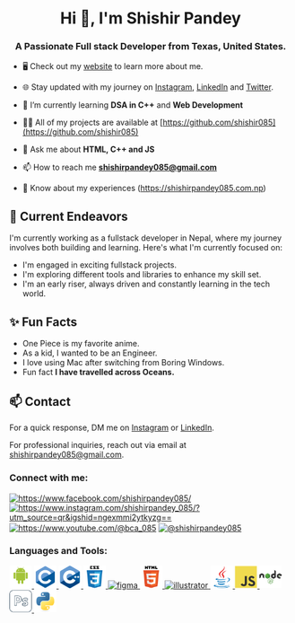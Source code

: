 

<h1 align="center">Hi 👋, I'm Shishir Pandey</h1>
<h3 align="center">A Passionate Full stack Developer from Texas, United States.</h3>

- 🖥️ Check out my [website](https://www.shishirpandey085.com.np/) to learn more about me.

- 🌐 Stay updated with my journey on [Instagram](https://www.instagram.com/shishirpandey_085/), [LinkedIn](https://www.linkedin.com/in/shishirpandey085/) and [Twitter](https://twitter.com/shishir_085).



- 🌱 I’m currently learning **DSA in C++** and **Web Development**

- 👨‍💻 All of my projects are available at [https://github.com/shishir085](https://github.com/shishir085)

- 💬 Ask me about **HTML, C++ and JS**

- 📫 How to reach me **shishirpandey085@gmail.com**

- 📄 Know about my experiences (https://shishirpandey085.com.np)




## 🔭 Current Endeavors 

I'm currently working as a fullstack developer in Nepal, where my journey involves both building and learning. Here's what I'm currently focused on:

- I'm engaged in exciting fullstack projects.
- I'm exploring different tools and libraries to enhance my skill set.
- I'm an early riser, always driven and constantly learning in the tech world.

## ✨ Fun Facts 

- One Piece is my favorite anime.
- As a kid, I wanted to be an Engineer.
- I love using Mac after switching from Boring Windows.
- Fun fact **I have travelled across Oceans.**

## 📫 Contact

 For a quick response, DM me on [Instagram](https://www.instagram.com/shishirpandey_085/) or [LinkedIn](https://www.linkedin.com/in/shishirpandey085/). 
 
 For professional inquiries, reach out via email at [shishirpandey085@gmail.com](shishirpandey085@gmail.com). 


<h3 align="left">Connect with me:</h3>
<p align="left">
<a href="https://facebook.com/shishirpandey085/" target="blank"><img align="center" src="https://raw.githubusercontent.com/shishir085/github-profile-readme-generator/master/src/images/icons/Social/facebook.svg" alt="https://www.facebook.com/shishirpandey085/" height="30" width="40" /></a>
<a href="https://www.instagram.com/shishirpandey_085/?utm_source=qr&igshid=ngexmmi2ytkyzg==" target="blank"><img align="center" src="https://raw.githubusercontent.com/shishir085/github-profile-readme-generator/master/src/images/icons/Social/instagram.svg" alt="https://www.instagram.com/shishirpandey_085/?utm_source=qr&igshid=ngexmmi2ytkyzg==" height="30" width="40" /></a>
<a href="https://www.youtube.com/c/https://www.youtube.com/@bca_085" target="blank"><img align="center" src="https://raw.githubusercontent.com/rahuldkjain/github-profile-readme-generator/master/src/images/icons/Social/youtube.svg" alt="https://www.youtube.com/@bca_085" height="30" width="40" /></a>
<a href="https://www.hackerrank.com/@shishirpandey085" target="blank"><img align="center" src="https://raw.githubusercontent.com/rahuldkjain/github-profile-readme-generator/master/src/images/icons/Social/hackerrank.svg" alt="@shishirpandey085" height="30" width="40" /></a>
</p>

<h3 align="left">Languages and Tools:</h3>
<p align="left"> <a href="https://developer.android.com" target="_blank" rel="noreferrer"> <img src="https://raw.githubusercontent.com/devicons/devicon/master/icons/android/android-original-wordmark.svg" alt="android" width="40" height="40"/> </a> <a href="https://www.cprogramming.com/" target="_blank" rel="noreferrer"> <img src="https://raw.githubusercontent.com/devicons/devicon/master/icons/c/c-original.svg" alt="c" width="40" height="40"/> </a> <a href="https://www.w3schools.com/cpp/" target="_blank" rel="noreferrer"> <img src="https://raw.githubusercontent.com/devicons/devicon/master/icons/cplusplus/cplusplus-original.svg" alt="cplusplus" width="40" height="40"/> </a> <a href="https://www.w3schools.com/css/" target="_blank" rel="noreferrer"> <img src="https://raw.githubusercontent.com/devicons/devicon/master/icons/css3/css3-original-wordmark.svg" alt="css3" width="40" height="40"/> </a> <a href="https://www.figma.com/" target="_blank" rel="noreferrer"> <img src="https://www.vectorlogo.zone/logos/figma/figma-icon.svg" alt="figma" width="40" height="40"/> </a> <a href="https://www.w3.org/html/" target="_blank" rel="noreferrer"> <img src="https://raw.githubusercontent.com/devicons/devicon/master/icons/html5/html5-original-wordmark.svg" alt="html5" width="40" height="40"/> </a> <a href="https://www.adobe.com/in/products/illustrator.html" target="_blank" rel="noreferrer"> <img src="https://www.vectorlogo.zone/logos/adobe_illustrator/adobe_illustrator-icon.svg" alt="illustrator" width="40" height="40"/> </a> <a href="https://www.java.com" target="_blank" rel="noreferrer"> <img src="https://raw.githubusercontent.com/devicons/devicon/master/icons/java/java-original.svg" alt="java" width="40" height="40"/> </a> <a href="https://developer.mozilla.org/en-US/docs/Web/JavaScript" target="_blank" rel="noreferrer"> <img src="https://raw.githubusercontent.com/devicons/devicon/master/icons/javascript/javascript-original.svg" alt="javascript" width="40" height="40"/> </a> <a href="https://nodejs.org" target="_blank" rel="noreferrer"> <img src="https://raw.githubusercontent.com/devicons/devicon/master/icons/nodejs/nodejs-original-wordmark.svg" alt="nodejs" width="40" height="40"/> </a> <a href="https://www.photoshop.com/en" target="_blank" rel="noreferrer"> <img src="https://raw.githubusercontent.com/devicons/devicon/master/icons/photoshop/photoshop-line.svg" alt="photoshop" width="40" height="40"/> </a> <a href="https://www.python.org" target="_blank" rel="noreferrer"> <img src="https://raw.githubusercontent.com/devicons/devicon/master/icons/python/python-original.svg" alt="python" width="40" height="40"/> </a> </p>

